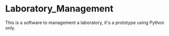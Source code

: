 # Laboratory_Management
This is a software to management a laboratory, it's a prototype using Python only.
